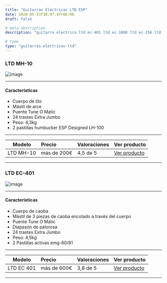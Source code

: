 ```yaml
---
title: "Guitarras Eléctricas LTD ESP"
date: 2020-05-23T10:07:47+06:00
draft: false

# meta description
description: "guitarra electrica ltd ec-401 ltd ec-1000 ltd ec-256 ltd ec-50 ltd ec-10 esp"

# type
type: "guitarras-electricas-ltd"
---
```


### LTD MH-10

![image](../../images/post/LTD_MH_10_opt.png)

<hr>

#### Características

* Cuerpo de tilo
* Mástil de arce
* Puente Tune O Matic
* 24 trastes Extra Jumbo
* Peso: 4,3kg
* 2 pastillas humbucker ESP Designed LH-100

<hr>

| Modelo        | Precio    | Valoraciones | Ver producto |      
| ------------- |:-------------|:-------------|:-------------
| LTD MH-10	   	   | más de 200€ | 4,5 de 5 | [Ver producto](https://amzn.to/3bP0q5p)		

<hr>


### LTD EC-401

![image](../../images/post/ltd-ec-401.png)

<hr>

#### Características

* Cuerpo de caoba
* Mástil de 3 piezas de caoba encolado a través del cuerpo
* Puente Tune O Matic
* Diapasón de palorosa
* 24 trastes Extra Jumbo
* Peso: 4,5kg
* 2 Pastillas activas emg-60/81

<hr>

| Modelo        | Precio    | Valoraciones | Ver producto |      
| ------------- |:-------------|:-------------|:-------------
| LTD EC 401	| más de 600€ | 3,8 de 5 | [Ver producto](https://amzn.to/3epa4xl)		

<hr>